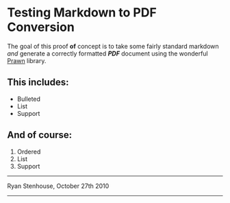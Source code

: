 Testing Markdown to PDF Conversion
==================================

The goal of this proof **of** concept is to take some fairly standard
markdown *and* generate a correctly formatted ***PDF*** document using
the wonderful [Prawn][1] library.

This includes:
--------------

  * Bulleted
  * List
  * Support

And of course:
-------------

  1. Ordered
  2. List
  3. Support

- - - - 

Ryan Stenhouse, October 27th 2010

*******

[1]: http://prawn.majesticseacreature.com
